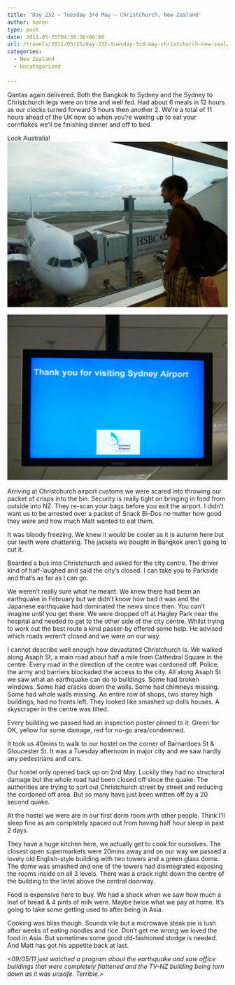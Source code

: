 ```yaml
---
title: 'Day 232 – Tuesday 3rd May – Christchurch, New Zealand'
author: karen
type: post
date: 2011-05-25T04:30:36+00:00
url: /travels/2011/05/25/day-232-tuesday-3rd-may-christchurch-new-zealand/
categories:
  - New Zealand
  - Uncategorized

---
```

Qantas again delivered. Both the Bangkok to Sydney and the Sydney to Christchurch legs were on time and well fed. Had about 6 meals in 12 hours as our clocks turned forward 3 hours then another 2. We’re a total of 11 hours ahead of the UK now so when you’re waking up to eat your cornflakes we’ll be finishing dinner and off to bed.

Look Australia! ![](/travels-wp-content/uploads/2011/05/P1060125.jpg)

![](/travels-wp-content/uploads/2011/05/P1060126.jpg)

Arriving at Christchurch airport customs we were scared into throwing our packet of crisps into the bin. Security is really tight on bringing in food from outside into NZ. They re-scan your bags before you exit the airport. I didn’t want us to be arrested over a packet of Snack Bi-Dos no matter how good they were and how much Matt wanted to eat them.

It was bloody freezing. We knew it would be cooler as it is autumn here but our teeth were chattering. The jackets we bought in Bangkok aren’t going to cut it. 

Boarded a bus into Christchurch and asked for the city centre. The driver kind of half-laughed and said the city’s closed. I can take you to Parkside and that’s as far as I can go. 

We weren’t really sure what he meant. We knew there had been an earthquake in February but we didn’t know how bad it was and the Japanese earthquake had dominated the news since then. You can’t imagine until you get there. We were dropped off at Hagley Park near the hospital and needed to get to the other side of the city centre. Whilst trying to work out the best route a kind passer-by offered some help. He advised which roads weren’t closed and we were on our way. 

I cannot describe well enough how devastated Christchurch is. We walked along Asaph St, a main road about half a mile from Cathedral Square in the centre. Every road in the direction of the centre was cordoned off. Police, the army and barriers blockaded the access to the city. All along Asaph St we saw what an earthquake can do to buildings. Some had broken windows. Some had cracks down the walls. Some had chimneys missing. Some had whole walls missing. An entire row of shops, two storey high buildings, had no fronts left. They looked like smashed up dolls houses. A skyscraper in the centre was tilted.

Every building we passed had an inspection poster pinned to it. Green for OK, yellow for some damage, red for no-go area/condemned. 

It took us 40mins to walk to our hostel on the corner of Barnardoes St & Gloucester St. It was a Tuesday afternoon in major city and we saw hardly any pedestrians and cars. 

Our hostel only opened back up on 2nd May. Luckily they had no structural damage but the whole road had been closed off since the quake. The authorities are trying to sort out Christchurch street by street and reducing the cordoned off area. But so many have just been written off by a 20 second quake.

At the hostel we were are in our first dorm room with other people. Think I’ll sleep fine as am completely spaced out from having half hour sleep in past 2 days.

They have a huge kitchen here, we actually get to cook for ourselves. The closest open supermarkets were 20mins away and on our way we passed a lovely old English-style building with two towers and a green glass dome. The dome was smashed and one of the towers had disintegrated exposing the rooms inside on all 3 levels. There was a crack right down the centre of the building to the lintel above the central doorway. 

Food is expensive here to buy. We had a shock when we saw how much a loaf of bread & 4 pints of milk were. Maybe twice what we pay at home. It’s going to take some getting used to after being in Asia. 

Cooking was bliss though. Sounds vile but a microwave steak pie is lush after weeks of eating noodles and rice. Don’t get me wrong we loved the food in Asia. But sometimes some good old-fashioned stodge is needed. And Matt has got his appetite back at last.

_<09/05/11 just watched a program about the earthquake and saw office buildings that were completely flattened and the TV-NZ building being torn down as it was unsafe. Terrible.>_

 [1]: http://www.mattburns.co.uk/travels/wp-content/uploads/2011/05/P1060125.jpg
 [2]: http://www.mattburns.co.uk/travels/wp-content/uploads/2011/05/P1060126.jpg